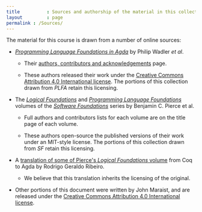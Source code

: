 ```yaml
---
title          : Sources and authorship of the material in this collection
layout         : page
permalink : /Sources/
---
```


The material for this course is drawn from a number of online sources:

 - [*Programming Language Foundations in Agda*][PLFA] by Philip Wadler *et
    al*.

   - Their [authors, contributors and acknowledgements][PLFAack] page.

   - These authors released their work under the [Creative Commons
     Attribution 4.0 International license][CCA4].  The portions of
     this collection drawn from *PLFA* retain this licensing.

 - The [*Logical Foundations*][SFLF] and [*Programming Language
   Foundations*][SFPLF] volumes of the [*Software Foundations*][SF]
   series by Benjamin C. Pierce et al.

   - Full authors and contributors lists for each volume are on the
     title page of each volume.

   - These authors open-source the published versions of their work
     under an MIT-style license.  The portions of this collection
     drawn from *SF* retain this licensing.

 - A [translation of some of Pierce's *Logical Foundations*
   volume][SFLFtrans] from Coq to Agda by Rodrigo Geraldo Ribeiro.

   - We believe that this translation inherits the licensing of the
     original.

 - Other portions of this document were written by John Maraist, and
   are released under the [Creative Commons Attribution 4.0
   International license][CCA4].
 
[PLFA]: https://plfa.github.io/
[PLFAack]: https://plfa.github.io/Acknowledgements/
[SF]: https://softwarefoundations.cis.upenn.edu/current/index.html
[SFLF]: https://softwarefoundations.cis.upenn.edu/current/lf-current/index.html
[SFPLF]: https://softwarefoundations.cis.upenn.edu/current/plf-current/index.html
[SFLFtrans]: https://github.com/rodrigogribeiro/agda-software-foundations
[CCA4]: https://github.com/plfa/plfa.github.io/blob/dev/LICENSE